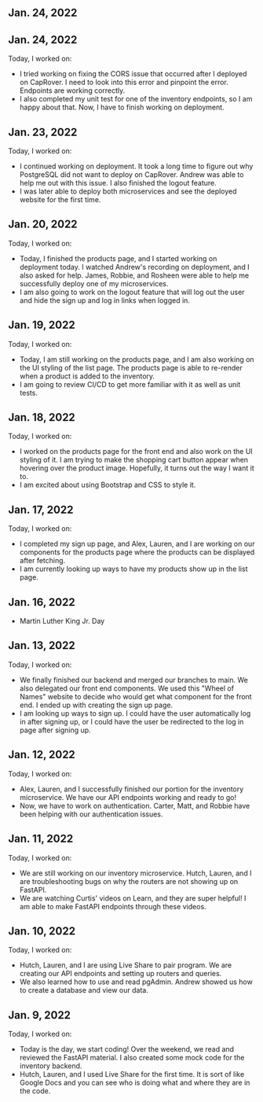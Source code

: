 ## Jan. 24, 2022

## Jan. 24, 2022

Today, I worked on:

- I tried working on fixing the CORS issue that
  occurred after I deployed on CapRover. I need to
  look into this error and pinpoint the error.
  Endpoints are working correctly.
- I also completed my unit test for one of the
  inventory endpoints, so I am happy about that.
  Now, I have to finish working on deployment.

## Jan. 23, 2022

Today, I worked on:

- I continued working on deployment. It took a
  long time to figure out why PostgreSQL did not
  want to deploy on CapRover. Andrew was able to
  help me out with this issue. I also finished
  the logout feature.
- I was later able to deploy both microservices
  and see the deployed website for the first time.

## Jan. 20, 2022

Today, I worked on:

- Today, I finished the products page, and I
  started working on deployment today. I watched
  Andrew's recording on deployment, and I also
  asked for help. James, Robbie, and Rosheen
  were able to help me successfully deploy one of
  my microservices.
- I am also going to work on the logout feature
  that will log out the user and hide the sign up
  and log in links when logged in.

## Jan. 19, 2022

Today, I worked on:

- Today, I am still working on the products page,
  and I am also working on the UI styling of the
  list page. The products page is able to
  re-render when a product is added to the
  inventory.
- I am going to review CI/CD to get more familiar
  with it as well as unit tests.

## Jan. 18, 2022

Today, I worked on:

- I worked on the products page for the front
  end and also work on the UI styling of it. I am
  trying to make the shopping cart button appear
  when hovering over the product image.
  Hopefully, it turns out the way I want it to.
- I am excited about using Bootstrap and CSS to style
  it.

## Jan. 17, 2022

Today, I worked on:

- I completed my sign up page, and Alex, Lauren,
  and I are working on our components for the
  products page where the products can be
  displayed after fetching.
- I am currently looking up ways to have my
  products show up in the list page.

## Jan. 16, 2022

- Martin Luther King Jr. Day

## Jan. 13, 2022

Today, I worked on:

- We finally finished our backend and merged our
  branches to main. We also delegated our front
  end components. We used this "Wheel of Names"
  website to decide who would get what component
  for the front end. I ended up with creating the
  sign up page.
- I am looking up ways to sign up. I could have
  the user automatically log in after signing up,
  or I could have the user be redirected to the
  log in page after signing up.

## Jan. 12, 2022

Today, I worked on:

- Alex, Lauren, and I successfully finished our
  portion for the inventory microservice. We have
  our API endpoints working and ready to go!
- Now, we have to work on authentication. Carter,
  Matt, and Robbie have been helping with our
  authentication issues.

## Jan. 11, 2022

Today, I worked on:

- We are still working on our inventory
  microservice. Hutch, Lauren, and I are
  troubleshooting bugs on why the routers are not
  showing up on FastAPI.
- We are watching Curtis' videos on Learn, and
  they are super helpful! I am able to make
  FastAPI endpoints through these videos.

## Jan. 10, 2022

Today, I worked on:

- Hutch, Lauren, and I are using Live Share to
  pair program. We are creating our API
  endpoints and setting up routers and queries.
- We also learned how to use and read pgAdmin.
  Andrew showed us how to create a database and
  view our data.

## Jan. 9, 2022

Today, I worked on:

- Today is the day, we start coding! Over the
  weekend, we read and reviewed the FastAPI
  material. I also created some mock code for the
  inventory backend.
- Hutch, Lauren, and I used Live Share for the
  first time. It is sort of like Google Docs and
  you can see who is doing what and where they
  are in the code.
